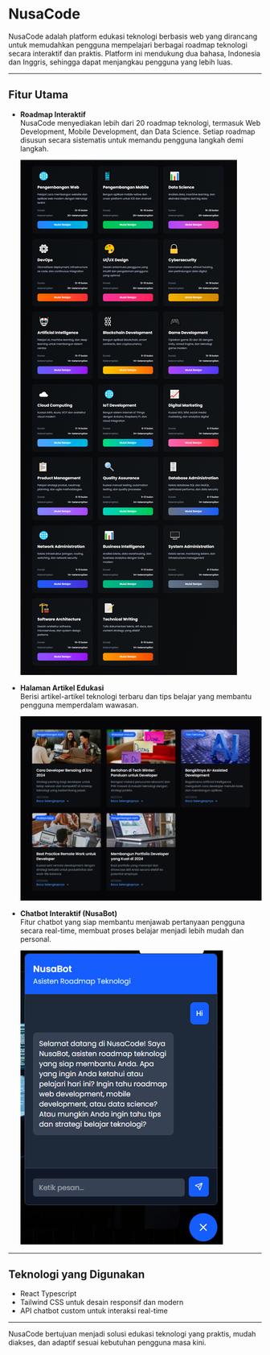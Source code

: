 # NusaCode

NusaCode adalah platform edukasi teknologi berbasis web yang dirancang untuk memudahkan pengguna mempelajari berbagai roadmap teknologi secara interaktif dan praktis. Platform ini mendukung dua bahasa, Indonesia dan Inggris, sehingga dapat menjangkau pengguna yang lebih luas.

---

## Fitur Utama

- **Roadmap Interaktif**  
  NusaCode menyediakan lebih dari 20 roadmap teknologi, termasuk Web Development, Mobile Development, dan Data Science. Setiap roadmap disusun secara sistematis untuk memandu pengguna langkah demi langkah.

  ![Roadmap](src/assets/preview/roadmap-preview.png)

- **Halaman Artikel Edukasi**  
  Berisi artikel-artikel teknologi terbaru dan tips belajar yang membantu pengguna memperdalam wawasan.

  ![Articles](src/assets/preview/articles-preview.png)

- **Chatbot Interaktif (NusaBot)**  
  Fitur chatbot yang siap membantu menjawab pertanyaan pengguna secara real-time, membuat proses belajar menjadi lebih mudah dan personal.

  ![Chatbot](src/assets/preview/chatbot-preview.png)

---

## Teknologi yang Digunakan

- React Typescript
- Tailwind CSS untuk desain responsif dan modern
- API chatbot custom untuk interaksi real-time

---

NusaCode bertujuan menjadi solusi edukasi teknologi yang praktis, mudah diakses, dan adaptif sesuai kebutuhan pengguna masa kini.

